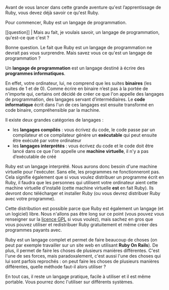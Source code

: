 Avant de vous lancer dans cette grande aventure qu'est l’apprentissage de Ruby, vous devez déjà savoir ce qu'est Ruby.

Pour commencer, Ruby est un langage de programmation.

[[question]]
| Mais au fait, je voulais savoir, un langage de programmation, qu'est-ce que c'est ?

Bonne question. Le fait que Ruby est un langage de programmation ne devrait pas vous surprendre. Mais savez vous ce qu'est un langage de programmation ? 

Un **langage de programmation** est un langage destiné à écrire des **programmes informatiques**.

En effet, votre ordinateur, lui, ne comprend que les suites **binaires** (les suites de 1 et de 0).
Comme écrire en binaire n’est pas à la portée de n'importe qui, certains ont décidé de créer ce que l'on appelle des langages de programmation, des langages servant d’intermédiaires. Le **code informatique** écrit dans l'un de ces langages est ensuite transformé en code binaire, compréhensible par la machine.

Il existe deux grandes catégories de langages : 

- les **langages compilés** : vous écrivez du code, le code passe par un compilateur et ce compilateur génère un **exécutable** qui peut ensuite être exécuté par votre ordinateur
- les **langages interprétés** : vous écrivez du code et le code doit être lancé dans ce que l'on appelle une **machine virtuelle**, il n'y a pas d’exécutable de créé

Ruby est un langage interprété. Nous aurons donc besoin d'une machine virtuelle pour l'exécuter. Sans elle, les programmes ne fonctionneront pas. Cela signifie également que si vous voulez distribuer un programme écrit en Ruby, il faudra que les personnes qui utilisent votre ordinateur aient cette machine virtuelle d'installé (cette machine virtuelle **est** en fait Ruby). Ils devront donc télécharger et installer Ruby (ou vous devrez distribuer Ruby avec votre programme). 

Cette distribution est possible parce que Ruby est également un langage (et un logiciel) libre. Nous n'allons pas être long sur ce point (vous pouvez vous renseigner sur la [licence GPL](https://fr.wikipedia.org/wiki/Licence_publique_g%C3%A9n%C3%A9rale_GNU#Les_termes) si vous voulez), mais sachez en gros que vous pouvez utiliser et redistribuer Ruby gratuitement et même créer des programmes payants avec. 

Ruby est un langage complet et permet de faire beaucoup de choses (on peut par exemple travailler sur un site web en utilisant **Ruby On Rails**). De plus, il permet de faire les choses de plusieurs manières différentes. C'est l'une de ses forces, mais paradoxalement, c'est aussi l'une des choses qui lui sont parfois reprochés : on peut faire les choses de plusieurs manières différentes, quelle méthode faut-il alors utiliser ?

En tout cas, il reste un langage pratique, facile à utiliser et il est même portable. Vous pourrez donc l'utiliser sur différents systèmes.